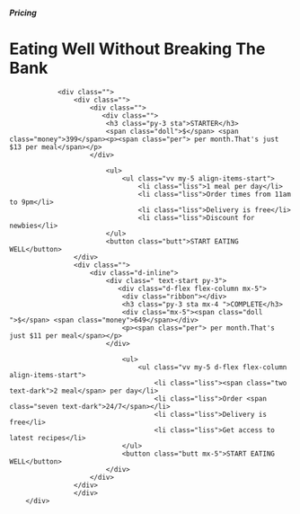  <h5 class=" flex-start d-flex">Pricing</h5>
            <h1 class=" text-dark fw-bold flex-start d-flex">Eating Well Without Breaking The Bank</h1>
        
                <div class="">
                    <div class="">
                        <div class="">
                           <div class="">
                            <h3 class="py-3 sta">STARTER</h3>
                            <span class="doll">$</span> <span class="money">399</span><p><span class="per"> per month.That's just $13 per meal</span></p>
                        </div>

                            <ul>
                                <ul class="vv my-5 align-items-start">
                                    <li class="liss">1 meal per day</li>
                                    <li class="liss">Order times from 11am to 9pm</li>
                                    <li class="liss">Delivery is free</li>
                                    <li class="liss">Discount for newbies</li>
                            </ul>
                            <button class="butt">START EATING WELL</button>
                    </div>
                    <div class="">
                        <div class="d-inline">
                            <div class=" text-start py-3">
                               <div class="d-flex flex-column mx-5">
                                <div class="ribbon"></div>
                                <h3 class="py-3 sta mx-4 ">COMPLETE</h3>
                                <div class="mx-5"><span class="doll ">$</span> <span class="money">649</span></div>
                                <p><span class="per"> per month.That's just $11 per meal</span></p>
                            </div>

                                <ul>
                                    <ul class="vv my-5 d-flex flex-column align-items-start">
                                        <li class="liss"><span class="two text-dark">2 meal</span> per day</li>
                                        <li class="liss">Order <span class="seven text-dark">24/7</span></li>
                                        <li class="liss">Delivery is free</li>
                                        <li class="liss">Get access to latest recipes</li>
                                </ul>
                                <button class="butt mx-5">START EATING WELL</button>
                            </div>
                        </div>
                    </div>
                    </div>
        </div>